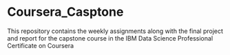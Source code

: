 # Coursera_Casptone
This repository contains the weekly assignments along with the final project and report for the capstone course in the IBM Data Science Professional Certificate on Coursera
